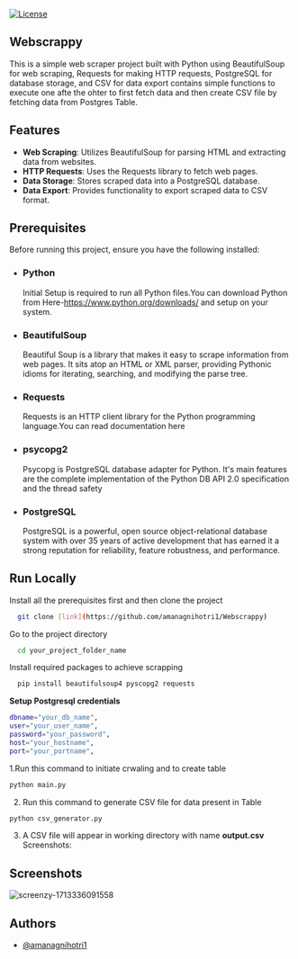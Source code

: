 [![License](https://img.shields.io/badge/License-MIT-yellow.svg)](https://opensource.org/licenses/MIT)

## **Webscrappy**
This is a simple web scraper project built with Python using BeautifulSoup for web scraping, Requests for making HTTP requests, PostgreSQL for database storage, and CSV for data export contains simple functions to execute one afte the ohter to first fetch data and then create CSV file by fetching data from Postgres Table.



## Features
- **Web Scraping**: Utilizes BeautifulSoup for parsing HTML and extracting data from websites.
- **HTTP Requests**: Uses the Requests library to fetch web pages.
- **Data Storage**: Stores scraped data into a PostgreSQL database.
- **Data Export**: Provides functionality to export scraped data to CSV format.
## Prerequisites

Before running this project, ensure you have the following installed:

- ### Python 
    Initial Setup is required to run all Python files.You can download Python from Here-https://www.python.org/downloads/ and setup on your system.
  
- ### BeautifulSoup 
    Beautiful Soup is a library that makes it easy to scrape       information from web pages. It sits atop an HTML or XML parser, providing Pythonic idioms for iterating, searching, and modifying the parse tree. 
- ### Requests 
    Requests is an HTTP client library for the Python programming  language.You can read documentation here
- ### psycopg2  
    Psycopg is PostgreSQL database adapter for Python. It's main features are the complete implementation of the Python DB API 2.0 specification and the thread safety
- ### PostgreSQL 
    PostgreSQL is a powerful, open source object-relational database system with over 35 years of active development that has earned it a strong reputation for reliability, feature robustness, and performance.
## Run Locally
Install all the prerequisites first and then clone the project

```bash
  git clone [link](https://github.com/amanagnihotri1/Webscrappy)
```

Go to the project directory

```bash
  cd your_project_folder_name
```
Install required packages to achieve scrapping

```bash
  pip install beautifulsoup4 pyscopg2 requests
```
**Setup Postgresql credentials**
```bash
dbname="your_db_name",
user="your_user_name",
password="your_password",
host="your_hostname",
port="your_portname",
```
1.Run this command to initiate crwaling and to create table

```bash
python main.py
```
2. Run this command to generate CSV file for data present in Table

```bash
python csv_generator.py

```

3. A CSV file will appear in working directory with name **output.csv**
Screenshots:



## Screenshots

![screenzy-1713336091558](https://github.com/amanagnihotri1/Webscrappy/assets/69078309/2d66a8ef-4bed-459a-b52b-e51e582ac91b)


## Authors

- [@amanagnihotri1](https://www.github.com/amanagnihotri1)

